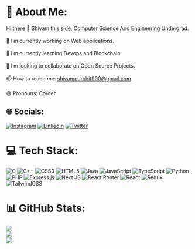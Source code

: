 # 💫 About Me:
Hi there 👋 Shivam this side, Computer Science And Engineering Undergrad.<br><br>🔭 I’m currently working on Web applications.<br><br>🌱 I’m currently learning Devops and Blockchain.<br><br>👯 I’m looking to collaborate on Open Source Projects.<br><br>📫 How to reach me: shivampurohit900@gmail.com.<br><br>😄 Pronouns: Co/der


## 🌐 Socials:
[![Instagram](https://img.shields.io/badge/Instagram-%23E4405F.svg?logo=Instagram&logoColor=white)](https://instagram.com/_shivam_purohit_27) [![LinkedIn](https://img.shields.io/badge/LinkedIn-%230077B5.svg?logo=linkedin&logoColor=white)](http://www.linkedin.com/in/shivam-purohit-94922819b) [![Twitter](https://img.shields.io/badge/Twitter-%231DA1F2.svg?logo=Twitter&logoColor=white)](https://twitter.com/ShivamP49036806) 

# 💻 Tech Stack:
![C](https://img.shields.io/badge/c-%2300599C.svg?style=plastic&logo=c&logoColor=white) ![C++](https://img.shields.io/badge/c++-%2300599C.svg?style=plastic&logo=c%2B%2B&logoColor=white) ![CSS3](https://img.shields.io/badge/css3-%231572B6.svg?style=plastic&logo=css3&logoColor=white) ![HTML5](https://img.shields.io/badge/html5-%23E34F26.svg?style=plastic&logo=html5&logoColor=white) ![Java](https://img.shields.io/badge/java-%23ED8B00.svg?style=plastic&logo=java&logoColor=white) ![JavaScript](https://img.shields.io/badge/javascript-%23323330.svg?style=plastic&logo=javascript&logoColor=%23F7DF1E) ![TypeScript](https://img.shields.io/badge/typescript-%23007ACC.svg?style=plastic&logo=typescript&logoColor=white) ![Python](https://img.shields.io/badge/python-3670A0?style=plastic&logo=python&logoColor=ffdd54) ![PHP](https://img.shields.io/badge/php-%23777BB4.svg?style=plastic&logo=php&logoColor=white) ![Express.js](https://img.shields.io/badge/express.js-%23404d59.svg?style=plastic&logo=express&logoColor=%2361DAFB) ![Next JS](https://img.shields.io/badge/Next-black?style=plastic&logo=next.js&logoColor=white) ![React Router](https://img.shields.io/badge/React_Router-CA4245?style=plastic&logo=react-router&logoColor=white) ![React](https://img.shields.io/badge/react-%2320232a.svg?style=plastic&logo=react&logoColor=%2361DAFB) ![Redux](https://img.shields.io/badge/redux-%23593d88.svg?style=plastic&logo=redux&logoColor=white) ![TailwindCSS](https://img.shields.io/badge/tailwindcss-%2338B2AC.svg?style=plastic&logo=tailwind-css&logoColor=white)
# 📊 GitHub Stats:
![](https://github-readme-stats.vercel.app/api?username=shivam-Purohit&theme=dark&hide_border=false&include_all_commits=false&count_private=false)<br/>
![](https://github-readme-streak-stats.herokuapp.com/?user=shivam-Purohit&theme=dark&hide_border=false)<br/>
![](https://github-readme-stats.vercel.app/api/top-langs/?username=shivam-Purohit&theme=dark&hide_border=false&include_all_commits=false&count_private=false&layout=compact)
